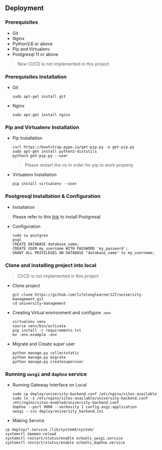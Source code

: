 ## Deployment

### Prerequisites
- Git
- Nginx
- Python3.6 or above
- Pip and Virtualenv
- Postgresql 11 or above

> Now CI/CD is not implemented in this project

### Prerequisites Installation
- Git
    ```
    sudo apt-get install git
    ```
- Nginx
    ```
    sudo apt-get install nginx
    ```

### Pip and Virtualenv Installation
- Pip Installation
    ```
    curl https://bootstrap.pypa.io/get-pip.py -o get-pip.py
    sudo apt-get install python3-distutils
    python3 get-pip.py --user
    ```
    > Please restart the os in order for pip to work properly

- Virtualenv Installation
    ```
    pip install virtualenv --user
    ```

### Postgresql Installation & Configuration
- Installation

    Please refer to this [link](https://www.postgresql.org/download/) to install Postgresql

- Configuration

    ```
    sudo su postgres
    psql
    CREATE DATABASE database_name;
    CREATE USER my_username WITH PASSWORD 'my_password';
    GRANT ALL PRIVILEGES ON DATABASE "database_name" to my_username;
    ```

### Clone and installing project into local
> CI/CD is not implemented in this project
- Clone project 
    ```
    git clone https://github.com/lifelonglearner127/university-management.git
    cd university-management
    ```

- Creating Virtual environment and configure `.env`
    ```
    virtualenv venv
    source venv/bin/activate
    pip install -r requirements.txt
    mv .env.example .env
    ```

- Migrate and Create super user
    ```
    python manage.py collectstatic
    python manage.py migrate
    python manage.py createsuperuser
    ```

### Running `uwsgi` and `daphne` service
- Running Gateway Interface on Local
    ```
    sudo cp deploy/university-backend.conf /etc/nginx/sites-available
    sudo ln -s /etc/nginx/sites-available/university-backend.conf /etc/nginx/sites-enabled/university-backend.conf 
    daphne --port 9000 --verbosity 1 config.asgi:application
    uwsgi --ini deploy/university_backend.ini
    ```

- Making Service
```
cp deploy/*.service /lib/systemd/system/
systemctl daemon-reload
systemctl restart/status/enable schools_uwsgi.service
systemctl restart/status/enable schools_daphne.service
```